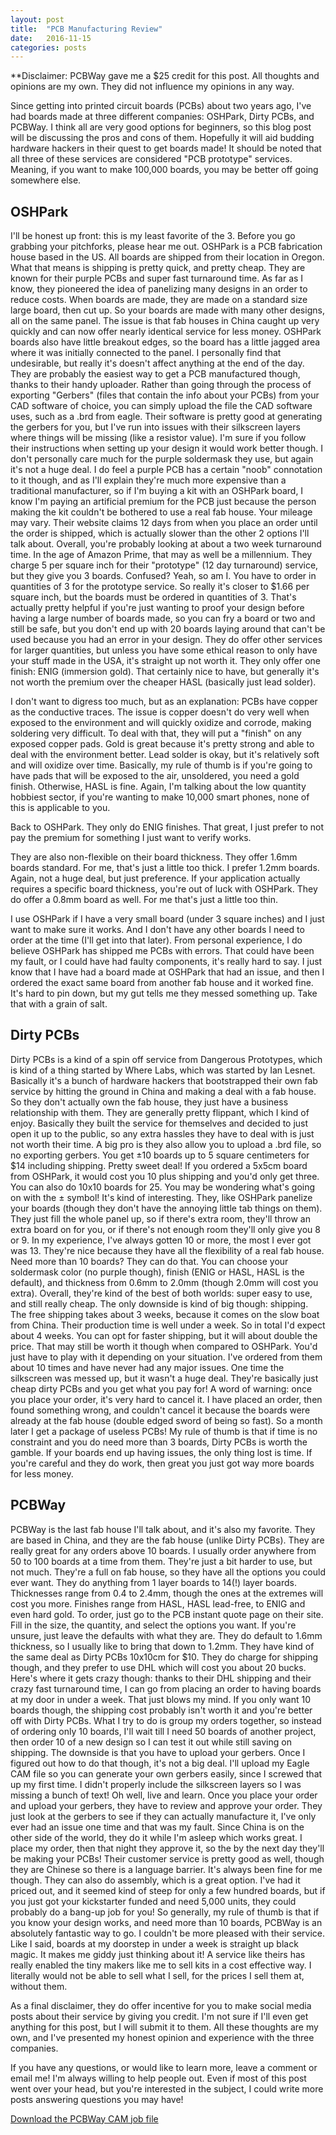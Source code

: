 ```yaml
---
layout: post
title:  "PCB Manufacturing Review"
date:   2016-11-15
categories: posts
---
```


**Disclaimer: PCBWay gave me a $25 credit for this post. All thoughts and opinions are my own. They did not influence my opinions in any way.

Since getting into printed circuit boards (PCBs) about two years ago, I've had boards made at three different companies: OSHPark, Dirty PCBs, and PCBWay. I think all are very good options for beginners, so this blog post will be discussing the pros and cons of them. Hopefully it will aid budding hardware hackers in their quest to get boards made! It should be noted that all three of these services are considered "PCB prototype" services. Meaning, if you want to make 100,000 boards, you may be better off going somewhere else.

## OSHPark

I'll be honest up front: this is my least favorite of the 3. Before you go grabbing your pitchforks, please hear me out. OSHPark is a PCB fabrication house based in the US. All boards are shipped from their location in Oregon. What that means is shipping is pretty quick, and pretty cheap. They are known for their purple PCBs and super fast turnaround time. As far as I know, they pioneered the idea of panelizing many designs in an order to reduce costs. When boards are made, they are made on a standard size large board, then cut up. So your boards are made with many other designs, all on the same panel. The issue is that fab houses in China caught up very quickly and can now offer nearly identical service for less money. OSHPark boards also have little breakout edges, so the board has a little jagged area where it was initially connected to the panel. I personally find that undesirable, but really it's doesn't affect anything at the end of the day. They are probably the easiest way to get a PCB manufactured though, thanks to their handy uploader. Rather than going through the process of exporting "Gerbers" (files that contain the info about your PCBs) from your CAD software of choice, you can simply upload the file the CAD software uses, such as a .brd from eagle. Their software is pretty good at generating the gerbers for you, but I've run into issues with their silkscreen layers where things will be missing (like a resistor value). I'm sure if you follow their instructions when setting up your design it would work better though. I don't personally care much for the purple soldermask they use, but again it's not a huge deal. I do feel a purple PCB has a certain "noob" connotation to it though, and as I'll explain they're much more expensive than a traditional manufacturer, so if I'm buying a kit with an OSHPark board, I know I'm paying an artificial premium for the PCB just because the person making the kit couldn't be bothered to use a real fab house. Your mileage may vary. Their website claims 12 days from when you place an order until the order is shipped, which is actually slower than the other 2 options I'll talk about. Overall, you're probably looking at about a two week turnaround time. In the age of Amazon Prime, that may as well be a millennium. They charge 5 per square inch for their "prototype" (12 day turnaround) service, but they give you 3 boards. Confused? Yeah, so am I. You have to order in quantities of 3 for the prototype service. So really it's closer to $1.66 per square inch, but the boards must be ordered in quantities of 3. That's actually pretty helpful if you're just wanting to proof your design before having a large number of boards made, so you can fry a board or two and still be safe, but you don't end up with 20 boards laying around that can't be used because you had an error in your design. They do offer other services for larger quantities, but unless you have some ethical reason to only have your stuff made in the USA, it's straight up not worth it. They only offer one finish: ENIG (immersion gold). That certainly nice to have, but generally it's not worth the premium over the cheaper HASL (basically just lead solder).

I don't want to digress too much, but as an explanation: PCBs have copper as the conductive traces. The issue is copper doesn't do very well when exposed to the environment and will quickly oxidize and corrode, making soldering very difficult. To deal with that, they will put a "finish" on any exposed copper pads. Gold is great because it's pretty strong and able to deal with the environment better. Lead solder is okay, but it's relatively soft and will oxidize over time. Basically, my rule of thumb is if you're going to have pads that will be exposed to the air, unsoldered, you need a gold finish. Otherwise, HASL is fine. Again, I'm talking about the low quantity hobbiest sector, if you're wanting to make 10,000 smart phones, none of this is applicable to you.

Back to OSHPark. They only do ENIG finishes. That great, I just prefer to not pay the premium for something I just want to verify works.

They are also non-flexible on their board thickness. They offer 1.6mm boards standard. For me, that's just a little too thick. I prefer 1.2mm boards. Again, not a huge deal, but just preference. If your application actually requires a specific board thickness, you're out of luck with OSHPark. They do offer a 0.8mm board as well. For me that's just a little too thin.

I use OSHPark if I have a very small board (under 3 square inches) and I just want to make sure it works. And I don't have any other boards I need to order at the time (I'll get into that later). From personal experience, I do believe OSHPark has shipped me PCBs with errors. That could have been my fault, or I could have had faulty components, it's really hard to say. I just know that I have had a board made at OSHPark that had an issue, and then I ordered the exact same board from another fab house and it worked fine. It's hard to pin down, but my gut tells me they messed something up. Take that with a grain of salt.

## Dirty PCBs

Dirty PCBs is a kind of a spin off service from Dangerous Prototypes, which is kind of a thing started by Where Labs, which was started by Ian Lesnet. Basically it's a bunch of hardware hackers that bootstrapped their own fab service by hitting the ground in China and making a deal with a fab house. So they don't actually own the fab house, they just have a business relationship with them. They are generally pretty flippant, which I kind of enjoy. Basically they built the service for themselves and decided to just open it up to the public, so any extra hassles they have to deal with is just not worth their time. A big pro is they also allow you to upload a .brd file, so no exporting gerbers. You get ±10 boards up to 5 square centimeters for $14 including shipping. Pretty sweet deal! If you ordered a 5x5cm board from OSHPark, it would cost you 10 plus shipping and you'd only get three. You can also do 10x10 boards for 25. You may be wondering what's going on with the ± symbol! It's kind of interesting. They, like OSHPark panelize your boards (though they don't have the annoying little tab things on them). They just fill the whole panel up, so if there's extra room, they'll throw an extra board on for you, or if there's not enough room they'll only give you 8 or 9. In my experience, I've always gotten 10 or more, the most I ever got was 13. They're nice because they have all the flexibility of a real fab house. Need more than 10 boards? They can do that. You can choose your soldermask color (no purple though), finish (ENIG or HASL, HASL is the default), and thickness from 0.6mm to 2.0mm (though 2.0mm will cost you extra). Overall, they're kind of the best of both worlds: super easy to use, and still really cheap. The only downside is kind of big though: shipping. The free shipping takes about 3 weeks, because it comes on the slow boat from China. Their production time is well under a week. So in total I'd expect about 4 weeks. You can opt for faster shipping, but it will about double the price. That may still be worth it though when compared to OSHPark. You'd just have to play with it depending on your situation. I've ordered from them about 10 times and have never had any major issues. One time the silkscreen was messed up, but it wasn't a huge deal. They're basically just cheap dirty PCBs and you get what you pay for! A word of warning: once you place your order, it's very hard to cancel it. I have placed an order, then found something wrong, and couldn't cancel it because the boards were already at the fab house (double edged sword of being so fast). So a month later I get a package of useless PCBs! My rule of thumb is that if time is no constraint and you do need more than 3 boards, Dirty PCBs is worth the gamble. If your boards end up having issues, the only thing lost is time. If you're careful and they do work, then great you just got way more boards for less money.

## PCBWay

PCBWay is the last fab house I'll talk about, and it's also my favorite. They are based in China, and they are the fab house (unlike Dirty PCBs). They are really great for any orders above 10 boards. I usually order anywhere from 50 to 100 boards at a time from them. They're just a bit harder to use, but not much. They're a full on fab house, so they have all the options you could ever want. They do anything from 1 layer boards to 14(!) layer boards. Thicknesses range from 0.4 to 2.4mm, though the ones at the extremes will cost you more. Finishes range from HASL, HASL lead-free, to ENIG and even hard gold. To order, just go to the PCB instant quote page on their site. Fill in the size, the quantity, and select the options you want. If you're unsure, just leave the defaults with what they are. They do default to 1.6mm thickness, so I usually like to bring that down to 1.2mm. They have kind of the same deal as Dirty PCBs 10x10cm for $10. They do charge for shipping though, and they prefer to use DHL which will cost you about 20 bucks. Here's where it gets crazy though: thanks to their DHL shipping and their crazy fast turnaround time, I can go from placing an order to having boards at my door in under a week. That just blows my mind. If you only want 10 boards though, the shipping cost probably isn't worth it and you're better off with Dirty PCBs. What I try to do is group my orders together, so instead of ordering only 10 boards, I'll wait till I need 50 boards of another project, then order 10 of a new design so I can test it out while still saving on shipping. The downside is that you have to upload your gerbers. Once I figured out how to do that though, it's not a big deal. I'll upload my Eagle CAM file so you can generate your own gerbers easily, since I screwed that up my first time. I didn't properly include the silkscreen layers so I was missing a bunch of text! Oh well, live and learn. Once you place your order and upload your gerbers, they have to review and approve your order. They just look at the gerbers to see if they can actually manufacture it, I've only ever had an issue one time and that was my fault. Since China is on the other side of the world, they do it while I'm asleep which works great. I place my order, then that night they approve it, so the by the next day they'll be making your PCBs! Their customer service is pretty good as well, though they are Chinese so there is a language barrier. It's always been fine for me though. They can also do assembly, which is a great option. I've had it priced out, and it seemed kind of steep for only a few hundred boards, but if you just got your kickstarter funded and need 5,000 units, they could probably do a bang-up job for you! So generally, my rule of thumb is that if you know your design works, and need more than 10 boards, PCBWay is an absolutely fantastic way to go. I couldn't be more pleased with their service. Like I said, boards at my doorstep in under a week is straight up black magic. It makes me giddy just thinking about it! A service like theirs has really enabled the tiny makers like me to sell kits in a cost effective way. I literally would not be able to sell what I sell, for the prices I sell them at, without them.

As a final disclaimer, they do offer incentive for you to make social media posts about their service by giving you credit. I'm not sure if I'll even get anything for this post, but I will submit it to them. All these thoughts are my own, and I've presented my honest opinion and experience with the three companies.

If you have any questions, or would like to learn more, leave a comment or email me! I'm always willing to help people out. Even if most of this post went over your head, but you're interested in the subject, I could write more posts answering questions you may have!

[Download the PCBWay CAM job file](http://catskull.net/public/files/pcbway.cam)
